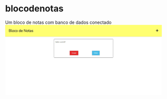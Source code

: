 # blocodenotas
Um bloco de notas com banco de dados conectado
<a href='http://blocodenotas.great-site.net/index.php'><img src='site.jpg'></a>
